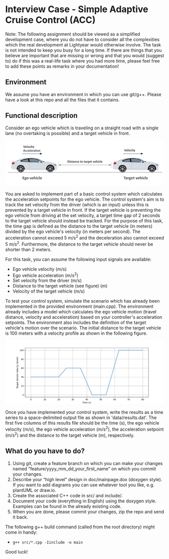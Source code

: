 # Interview Case - Simple Adaptive Cruise Control (ACC)

Note: The following assignment should be viewed as a simplified development case, where you do not have to consider all the complexities which the real development at Lightyear would otherwise involve. The task is not intended to keep you busy for a long time. If there are things that you believe are important that are missing or wrong and that you would (suggest to) do if this was a real-life task where you had more time, please feel free to add these points as remarks in your documentation!

## Environment

We assume you have an environment in which you can use git/g++. Please have a look at this repo and all the files that it contains.

## Functional description

Consider an ego vehicle which is traveling on a straight road with a single lane (no overtaking is possible) and a target vehicle in front.

<p align="center">  <img src="./doc/ScenarioFigure.png" />  </p>

You are asked to implement part of a basic control system which calculates the acceleration setpoints for the ego vehicle. The control system's aim is to track the set velocity from the driver (which is an input) unless this is prevented by a target vehicle in front. If the target vehicle is preventing the ego vehicle from driving at the set velocity, a target time gap of 2 seconds to the target vehicle should instead be tracked. For the purpose of this task, the time gap is defined as the distance to the target vehicle (in meters) divided by the ego vehicle's velocity (in meters per second). The acceleration cannot exceed 5 m/s<sup>2</sup> and the deceleration also cannot exceed 5 m/s<sup>2</sup>. Furthermore, the distance to the target vehicle should never be shorter than 2 meters.

For this task, you can assume the following input signals are available: 
- Ego vehicle velocity (m/s) 
- Ego vehicle acceleration (m/s<sup>2</sup>) 
- Set velocity from the driver (m/s) 
- Distance to the target vehicle (see figure) (m)
- Velocity of the target vehicle (m/s)

To test your control system, simulate the scenario which has already been implemented in the provided environment (main.cpp). The environment already includes a model which calculates the ego vehicle motion (travel distance, velocity and acceleration) based on your controller's acceleration setpoints. The environment also includes the definition of the target vehicle's motion over the scenario. The initial distance to the target vehicle is 100 meters with a velocity profile as shown in the following figure.

<p align="center">  <img src="./doc/TargetVehicleVelocity.png" />  </p>

Once you have implemented your control system, write the results as a time series to a space-delimited output file as shown in 'data/results.dat'. The first five columns of this results file should be the time (s), the ego vehicle velocity (m/s), the ego vehicle acceleration (m/s<sup>2</sup>), the acceleration setpoint (m/s<sup>2</sup>) and the distance to the target vehicle (m), respectively.

## What do you have to do?

1. Using git, create a feature branch on which you can make your changes named “feature/yyyy_mm_dd_your_first_name” on which you commit your changes.
2. Describe your “high level” design in doc/mainpage.dox (doxygen style). If you want to add diagrams you can use whatever tool you like, e.g. plantUML or draw.io.
3. Create the associated C++ code in src/ and include/.
4. Document your code (everything in English) using the doxygen style. Examples can be found in the already existing code.
5. When you are done, please commit your changes, zip the repo and send it back.

The following g++ build command (called from the root directory) might come in handy: 
- `g++ src/*.cpp -Iinclude -o main`

Good luck!

